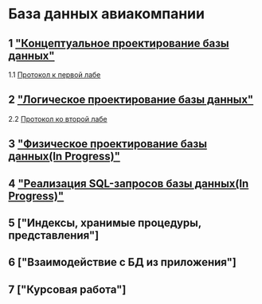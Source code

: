 # База данных авиакомпании

## 1 ["Концептуальное проектирование базы данных"](lab1.png)

1.1 [Протокол к первой лабе](Zhaba_BD_1.docx)

## 2 ["Логическое проектирование базы данных"](lab2.png)

2.2 [Протокол ко второй лабе](Zhaba_BD_2.docx)

## 3 ["Физическое проектирование базы данных(In Progress)"](Zhaba_BD_3.sql)

## 4 ["Реализация SQL-запросов базы данных(In Progress)"](3.png)

## 5 ["Индексы, хранимые процедуры, представления"]

## 6 ["Взаимодействие с БД из приложения"]

## 7 ["Курсовая работа"]
